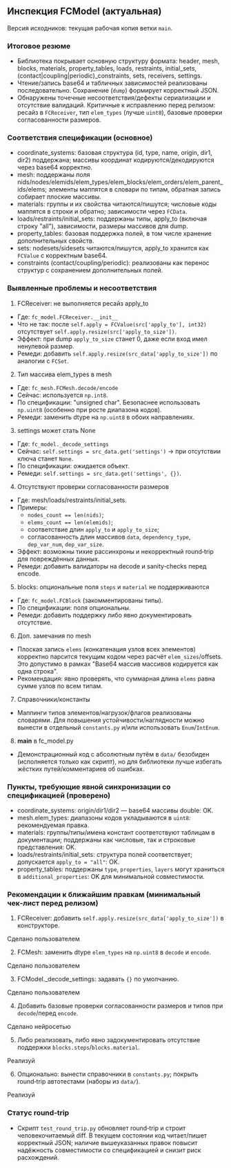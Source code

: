 ## Инспекция FCModel (актуальная)

Версия исходников: текущая рабочая копия ветки `main`.

### Итоговое резюме
- Библиотека покрывает основную структуру формата: header, mesh, blocks, materials, property_tables, loads, restraints, initial_sets, (contact|coupling|periodic)_constraints, sets, receivers, settings.
- Чтение/запись base64 и табличных зависимостей реализованы последовательно. Сохранение (`dump`) формирует корректный JSON.
- Обнаружены точечные несоответствия/дефекты сериализации и отсутствие валидаций. Критичные к исправлению перед релизом: ресайз в `FCReceiver`, тип `elem_types` (лучше `uint8`), базовые проверки согласованности размеров.

### Соответствия спецификации (основное)
- coordinate_systems: базовая структура (id, type, name, origin, dir1, dir2) поддержана; массивы координат кодируются/декодируются через base64 корректно.
- mesh: поддержаны поля nids/nodes/elemids/elem_types/elem_blocks/elem_orders/elem_parent_ids/elems; элементы маппятся в словари по типам, обратная запись собирает плоские массивы.
- materials: группы и их свойства читаются/пишутся; числовые коды маппятся в строки и обратно; зависимости через `FCData`.
- loads/restraints/initial_sets: поддержаны типы, apply_to (включая строку "all"), зависимости, размеры массивов для dump.
- property_tables: базовая поддержка полей, в том числе хранение дополнительных свойств.
- sets: nodesets/sidesets читаются/пишутся, apply_to хранится как `FCValue` с корректным base64.
- constraints (contact/coupling/periodic): реализованы как перенос структур с сохранением дополнительных полей.

### Выявленные проблемы и несоответствия
1) FCReceiver: не выполняется ресайз apply_to
- Где: `fc_model.FCReceiver.__init__`
- Что не так: после `self.apply = FCValue(src['apply_to'], int32)` отсутствует `self.apply.resize(src['apply_to_size'])`.
- Эффект: при dump `apply_to_size` станет 0, даже если вход имел ненулевой размер.
- Ремеди: добавить `self.apply.resize(src_data['apply_to_size'])` по аналогии с `FCSet`.

2) Тип массива elem_types в mesh
- Где: `fc_mesh.FCMesh.decode/encode`
- Сейчас: используется `np.int8`.
- По спецификации: "unsigned char". Безопаснее использовать `np.uint8` (особенно при росте диапазона кодов).
- Ремеди: заменить dtype на `np.uint8` в обоих направлениях.

3) settings может стать None
- Где: `fc_model._decode_settings`
- Сейчас: `self.settings = src_data.get('settings')` → при отсутствии ключа станет `None`.
- По спецификации: ожидается объект. 
- Ремеди: `self.settings = src_data.get('settings', {})`.

4) Отсутствуют проверки согласованности размеров
- Где: mesh/loads/restraints/initial_sets.
- Примеры: 
  - `nodes_count == len(nids)`; 
  - `elems_count == len(elemids)`; 
  - соответствие длин `apply_to` и `apply_to_size`; 
  - согласованность длин массивов `data`, `dependency_type`, `dep_var_num`, `dep_var_size`.
- Эффект: возможны тихие рассинхроны и некорректный round‑trip для повреждённых данных.
- Ремеди: добавить валидаторы на decode и sanity‑checks перед encode.

5) blocks: опциональные поля `steps` и `material` не поддерживаются
- Где: `fc_model.FCBlock` (закомментированы типы).
- По спецификации: поля опциональны.
- Ремеди: добавить поддержку либо явно документировать отсутствие.

6) Доп. замечания по mesh
- Плоская запись `elems` (конкатенация узлов всех элементов) корректно парсится текущим кодом через расчёт `elem_sizes`/offsets. Это допустимо в рамках "Base64 массив массивов кодируется как одна строка". 
- Рекомендация: явно проверять, что суммарная длина `elems` равна сумме узлов по всем типам.

7) Справочники/константы
- Маппинги типов элементов/нагрузок/флагов реализованы словарями. Для повышения устойчивости/наглядности можно вынести в отдельный `constants.py` и/или использовать `Enum`/`IntEnum`.

8) __main__ в fc_model.py
- Демонстрационный код с абсолютным путём в `data/` безобиден (исполняется только как скрипт), но для библиотеки лучше избегать жёстких путей/комментариев об ошибках.

### Пункты, требующие явной синхронизации со спецификацией (проверено)
- coordinate_systems: origin/dir1/dir2 — base64 массивы double: OK.
- mesh.elem_types: диапазоны кодов укладываются в `uint8`: рекомендуемая правка.
- materials: группы/типы/имена констант соответствуют таблицам в документации; поддержаны как числовые, так и строковые представления: OK.
- loads/restraints/initial_sets: структура полей соответствует; допускается `apply_to = "all"`: OK.
- property_tables: поддержаны `type`, `properties`, `layers` могут храниться в `additional_properties`: OK для минимальной совместимости.

### Рекомендации к ближайшим правкам (минимальный чек‑лист перед релизом)
1. FCReceiver: добавить `self.apply.resize(src_data['apply_to_size'])` в конструкторе.

Сделано пользователем

2. FCMesh: заменить dtype `elem_types` на `np.uint8` в `decode` и `encode`.

Сделано пользователем

3. FCModel._decode_settings: задавать `{}` по умолчанию.

Сделано пользователем

4. Добавить базовые проверки согласованности размеров и типов при `decode`/перед `encode`.

Сделано нейросетью

5. Либо реализовать, либо явно задокументировать отсутствие поддержки `blocks.steps`/`blocks.material`.

Реализуй 

6. Опционально: вынести справочники в `constants.py`; покрыть round‑trip автотестами (наборы из `data/`).

Реализуй

### Статус round‑trip
- Скрипт `test_round_trip.py` обновляет round‑trip и строит человекочитаемый diff. В текущем состоянии код читает/пишет корректный JSON; наличие вышеуказанных правок повысит надёжность совместимости со спецификацией и снизит риск расхождений.
